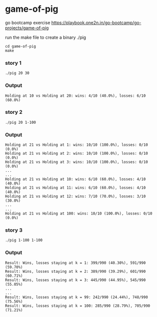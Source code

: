 # game-of-pig
go bootcamp exercise https://playbook.one2n.in/go-bootcamp/go-projects/game-of-pig

run the make file to create a binary ./pig </br>
```
cd game-of-pig
make
```
### story 1

```
./pig 20 30
 ```
 ### Output 
 ```
 Holding at 10 vs Holding at 20: wins: 4/10 (40.0%), losses: 6/10 (60.0%)
 ```
 ### story 2

```
./pig 20 1-100
 ```
 ### Output
 ```
Holding at 21 vs Holding at 1: wins: 10/10 (100.0%), losses: 0/10 (0.0%)
Holding at 21 vs Holding at 2: wins: 10/10 (100.0%), losses: 0/10 (0.0%)
Holding at 21 vs Holding at 3: wins: 10/10 (100.0%), losses: 0/10 (0.0%)
...
...
Holding at 21 vs Holding at 10: wins: 6/10 (60.0%), losses: 4/10 (40.0%)
Holding at 21 vs Holding at 11: wins: 6/10 (60.0%), losses: 4/10 (40.0%)
Holding at 21 vs Holding at 12: wins: 7/10 (70.0%), losses: 3/10 (30.0%)
...
...
Holding at 21 vs Holding at 100: wins: 10/10 (100.0%), losses: 0/10 (0.0%)
 ```

### story 3
```
./pig 1-100 1-100
```

### Output
```
Result: Wins, losses staying at k = 1: 399/990 (40.30%), 591/990 (59.70%)
Result: Wins, losses staying at k = 2: 389/990 (39.29%), 601/990 (60.71%)
Result: Wins, losses staying at k = 3: 445/990 (44.95%), 545/990 (55.05%)
...
...
Result: Wins, losses staying at k = 99: 242/990 (24.44%), 748/990 (75.56%)
Result: Wins, losses staying at k = 100: 285/990 (28.79%), 705/990 (71.21%)
```
